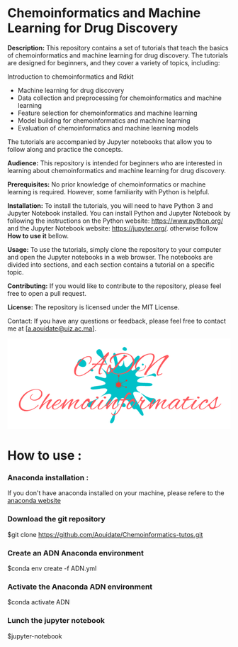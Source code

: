 # Chemoinformatics and Machine Learning for Drug Discovery

**Description:** This repository contains a set of tutorials that teach the basics of chemoinformatics and machine learning for drug discovery. The tutorials are designed for beginners, and they cover a variety of topics, including:

Introduction to chemoinformatics and Rdkit
* Machine learning for drug discovery
* Data collection and preprocessing for chemoinformatics and machine learning
* Feature selection for chemoinformatics and machine learning
* Model building for chemoinformatics and machine learning
* Evaluation of chemoinformatics and machine learning models

The tutorials are accompanied by Jupyter notebooks that allow you to follow along and practice the concepts.

**Audience:** This repository is intended for beginners who are interested in learning about chemoinformatics and machine learning for drug discovery.

**Prerequisites:** No prior knowledge of chemoinformatics or machine learning is required. However, some familiarity with Python is helpful.

**Installation:** To install the tutorials, you will need to have Python 3 and Jupyter Notebook installed. You can install Python and Jupyter Notebook by following the instructions on the Python website: https://www.python.org/ and the Jupyter Notebook website: https://jupyter.org/. otherwise follow **How to use it** bellow.

**Usage:** To use the tutorials, simply clone the repository to your computer and open the Jupyter notebooks in a web browser. The notebooks are divided into sections, and each section contains a tutorial on a specific topic.

**Contributing:** If you would like to contribute to the repository, please feel free to open a pull request.

**License:** The repository is licensed under the MIT License.

Contact: If you have any questions or feedback, please feel free to contact me at [a.aouidate@uiz.ac.ma].

<p align="center"> 
  
<img src="images/ADN_Chemoiinformatics.png" alt="logo chemoinfo"/>
</p>

# How to use :

### Anaconda installation :

If you don't have anaconda installed on your machine, please refere to the [anaconda website](https://docs.anaconda.com/anaconda/install/)

### Download the git repository

$git clone https://github.com/Aouidate/Chemoinformatics-tutos.git

### Create an ADN Anaconda environment 

$conda env create -f ADN.yml

### Activate the Anaconda ADN environment

$conda activate ADN

### Lunch the jupyter notebook

$jupyter-notebook

